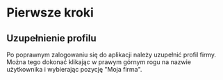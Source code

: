 # Pierwsze kroki

## Uzupełnienie profilu

Po poprawnym zalogowaniu się do aplikacji należy uzupełnić profil firmy. Można tego dokonać klikając w prawym górnym rogu na nazwie użytkownika i wybierając pozycję "Moja firma".

